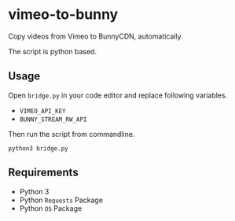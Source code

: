 # vimeo-to-bunny
Copy videos from Vimeo to BunnyCDN, automatically.

The script is python based.

## Usage
Open `bridge.py` in your code editor and replace following variables.

* `VIMEO_API_KEY`
* `BUNNY_STREAM_RW_API`

Then run the script from commandline.

`python3 bridge.py`

## Requirements

* Python 3
* Python `Requests` Package
* Python `OS` Package
